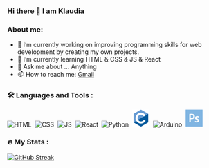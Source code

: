 ### Hi there 👋 I am Klaudia



### About me:
- 🔭 I’m currently working on improving programming skills for web development by creating my own projects.
- 🌱 I’m currently learning HTML & CSS & JS & React
- 💬 Ask me about ... Anything
- 📫 How to reach me: [Gmail](mailto:klaudia.szczepanska.x@gmail.com)


### :hammer_and_wrench: Languages and Tools :
<div> 
  <img src="https://cdn.jsdelivr.net/gh/devicons/devicon/icons/html5/html5-plain-wordmark.svg" title="HTML" alt="HTML" width="40" height="40"/>&nbsp;
  <img src="https://cdn.jsdelivr.net/gh/devicons/devicon/icons/css3/css3-plain-wordmark.svg" title="CSS" alt="CSS" width="40" height="40"/>&nbsp;
  <img src="https://cdn.jsdelivr.net/gh/devicons/devicon/icons/javascript/javascript-plain.svg" title="JS" alt="JS" width="40" height="40"/>&nbsp;
  <img src="https://cdn.jsdelivr.net/gh/devicons/devicon/icons/react/react-original-wordmark.svg"" title="React" alt="React" width="40" height="40"/>&nbsp;
  <img src="https://cdn.jsdelivr.net/gh/devicons/devicon/icons/python/python-original.svg" title="Python" alt="Python" width="40" height="40"/>&nbsp;  
  <img src="https://github.com/ArcherWike/devicons/blob/main/icons/c/c-original.svg" title="C" alt="C" width="40" height="40"/>&nbsp;  
  <img src="https://cdn.jsdelivr.net/gh/devicons/devicon/icons/arduino/arduino-original-wordmark.svg" title="Arduino" alt="Arduino" width="40" height="40"/>&nbsp;
  <img src="https://github.com/ArcherWike/devicons/blob/main/icons/photoshop/photoshop-plain.svg" title="Photoshop" alt="Photoshop" width="40" height="40"/>&nbsp;
  
</div>


### :fire: My Stats :

[![GitHub Streak](http://github-readme-streak-stats.herokuapp.com?user=KSzczepa&theme=dark&background=000000
)](https://git.io/streak-stats
)
